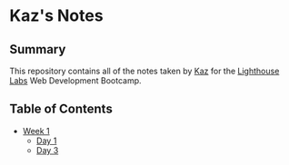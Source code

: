 # Kaz's Notes

## Summary

This repository contains all of the notes taken by [Kaz](https://github.com/Kaz1022) for the [Lighthouse Labs](https://www.lighthouselabs.ca/) Web Development Bootcamp.

## Table of Contents 
* [Week 1](/Week_1) 
  * [Day 1](/Week_1/Day_1)
  * [Day 3](/Week_1/Day_3)
  


